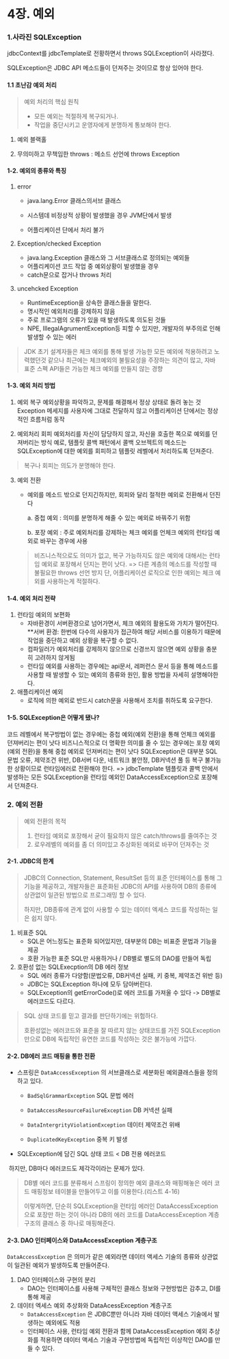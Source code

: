 # 4장. 예외



### 1.사라진 SQLException

jdbcContext를 jdbcTemplate로 전황하면서  throws SQLException이 사라졌다.

SQLException은 JDBC API 메소드들이 던져주는 것이므로 항상 있어야 한다.



#### 1.1 초난감 예외 처리

>  예외 처리의 핵심 원칙
>
> - 모든 예외는 적절하게 복구되거나.
> - 작업을 중단시키고 운영자에게 분명하게 통보해야 한다.

1. 예외 블랙홀

2. 무의미하고 무책임한 throws : 메소드 선언에 throws Exception 

   

#### 1-2. 예외의 종류와 특징

1. error

   * java.lang.Error 클래스의서브 클래스

   - 시스템데 비정상적 상황이 발생했을 경우 JVM단에서 발생

   - 어플리케이션 단에서 처리 불가

2. Exception/checked Exception
   * java.lang.Exception 클래스와 그 서브클래스로 정의되는 예외들
   * 어플리케이션 코드 작업 중 예외상황이 발생했을 경우
   * catch문으로 잡거나 throws 처리
3. uncehcked Exception
   * RuntimeException을 상속한 클래스들을 말한다.
   * 명시적인 예외처리를 강제하지 않음
   * 주로 프로그램의 오류가 있을 때 발생하도록 의도된 것들
   * NPE, IllegalAgrumentException등 피할 수 있지만, 개발자의 부주의로 인해 발생할 수 있는 에러



> JDK 초기 설계자들은 체크 예외를 통해 발생 가능한 모든 예외에 적용하려고 노력했던것 같으나 
> 최근에는 체크예외의 불필요성을 주장하는 의견이 많고, 자바 표준 스펙 API들은 가능한 체크 예외를 만들지 않는 경향



#### 1-3. 예외 처리 방법

1. 예외 복구
   예외상황을 파악하고, 문제를 해결해서 정상 상태로 돌려 놓는 것
   Exception 메세지를 사용자에 그대로 전달하지 않고 어플리케이션 단에서는 정상적인 흐름처럼 동작

2. 예외처리 회피
   예외처리를 자신이 담당하지 않고, 자신을 호출한 쪽으로 예외를 던져버리는 방식
   예로, 템플릿 콜백 패턴에서 콜백 오브젝트의 메소드는 SQLException에 대한 예외를 회피하고 템플릿 레벨에서 처리하도록 던져준다.

> 복구나 회피는 의도가 분명해야 한다.

3. 예외 전환

   * 예외를 메소드 밖으로 던지긴하지만, 회피와 달리 절적한 예외로 전환해서 던진다

     a. 중첩 예외 : 의미를 분명하게 해줄 수 있는 예외로 바꿔주기 위함

     b. 포장 예외 : 주로 예외처리를 강제하는 체크 예외를 언체크 예외의 런타임 예외로 바꾸는 경우에 사용

   

   >  비즈니스적으로도 의미가 없고, 복구 가능하지도 않은 예외에 대해서는 런타임 예외로 포장해서 던지는 편이 낫다. => 다른 계층의 메소드를 작성할 때 불필요한 throws 선언 방지
   > 단, 어플리케이션 로직으로 인한 예외는 체크 예외를 사용하는게 적절하다.

   

#### 1-4. 예외 처리 전략

1. 런타임 예외의 보편화
   * 자바환경이 서버환경으로 넘어가면서, 체크 예외의 활용도와 가치가 떨어진다.
     **서버 환경: 한번에 다수의 사용자가 접근하여 해당 서비스를 이용하기 때문에 작업을 중단하고 예외 상황을 복구할 수 없다.
   * 컴파일러가 예외처리를 강제하지 않으므로 신경쓰지 않으면 예외 상황을 충분히 고려하지 않게됨
   * 런타임 예외를 사용하는 경우에는 api문서, 레퍼런스 문서 등을 통해 메소드를 사용할 때 발생할 수 있는 예외의 종류와 원인, 활용 방법을 자세히 설명해야한다.
2. 애플리케이션 예외
   * 로직에 의한 예외로 반드시 catch문을 사용해서 조치를 취하도록 요구한다.



#### 1-5. SQLException은 어떻게 됐나?
코드 레벨에서 복구방법이 없는 경우에는 중첩 예외(예외 전환)을 통해 언체크 예외를 던져버리는 편이 낫다
비즈니스적으로 더 명확한 의미를 줄 수 있는 경우에는 포장 예외(예외 전환)을 통해 중첩 예외로 던져버리는 편이 낫다
SQLException은 대부분 SQL문법 오류, 제약조건 위반, DB서버 다운, 네트워크 불안정, DB커넥션 풀 등 복구 불가능한 상황이므로 런타임에러로 전환해야 한다. => jdbcTemplate 템플릿과 콜백 안에서 발생하는 모든 SQLException을 런타임 예외인 DataAccessException으로 포장해서 던져준다.



### 2. 예외 전환

> 예외 전환의 목적
>
> 1. 런타임 예외로 포장해서 굳이 필요하지 않은 catch/throws를 줄여주는 것
> 2. 로우레벨의 예외를 좀 더 의미있고 추상화된 예외로 바꾸어 던져주는 것

#### 2-1. JDBC의 한계

> JDBC의 Connection, Statement, ResultSet 등의 표준 인터페이스를 통해 그 기능을 제공하고, 개발자들은 표준화된 JDBC의 API를 사용하여 DB의 종류에 상관없이 일관된 방법으로 프로그래밍 할 수 있다.
>
> 하지만, DB종류에 관계 없이 사용할 수 있는 데이터 엑세스 코드를 작성하는 일은 쉽지 않다.

1. 비표준 SQL
   * SQL은 어느정도는 표준화 되어있지만, 대부분의 DB는 비표준 문법과 기능을 제공
   * 호환 가능한 표준 SQL만 사용하거나 / DB별로 별도의 DAO를 만들어 독립
2. 호환성 없는 SQLExecption의 DB 에러 정보
   * SQL 에러 종류가 다양함(문법오류, DB커넥션 실패, 키 중복, 제약조건 위반 등)
   * JDBC는 SQLException 하나에 모두 담아버린다.
   * SQLException의 getErrorCode()로 에러 코드를 가져올 수 있다 -> DB별로 에러코드도 다르다.

> SQL 상태 코드를 믿고 결과를 판단하기에는 위험하다. 
>
> 호환성없는 에러코드와 표준을 잘 따르지 않는 상태코드를 가진 SQLException만으로 DB에 독립적인 유연한 코드를 작성하는 것은 불가능에 가깝다.

#### 2-2. DB에러 코드 매핑을 통한 전환

* 스프링은 `DataAccessException` 의 서브클래스로 세분화된 예외클래스들을 정의하고 있다.

  * `BadSqlGrammarException` SQL 문법 에러

  * `DataAccessResourceFailureException` DB 커넥션 실패

  * `DataIntergrityViolationException` 데이터 제약조건 위배

  * `DuplicatedKeyException` 중복 키 발생

    

* SQLException에 담긴 SQL 상태 코드 < DB 전용 에러코드

​		하지만, DB마다 에러코드도 제각각이라는 문제가 있다.



> DB별 에러 코드를 분류해서 스프링이 정의한 예외 클래스와 매핑해놓은 에러 코드 매핑정보 테이블을 만들어두고 이를 이용한다.(리스트 4-16)
>
> 이렇게하면, 단순히 SQLException을 런타임 에러인 DataAccessException으로 포장만 하는 것이 아니라 DB의 에러 코드를 DataAccessException 계층구조의 클래스 중 하나로 매핑해준다.



#### 2-3. DAO 인터페이스와 DataAccessException 계층구조

`DataAccessException` 은 의미가 같은 예외라면 데이터 액세스 기술의 종류와 상관없이 일관된 예외가 발생하도록 만들어준다.

1. DAO 인터페이스와 구현의 분리
   * DAO는 인터페이스를 사용해 구체적인 클래스 정보와 구현방법은 감추고, DI를 통해 제공
2. 데이터 엑세스 예외 추상화와 DataAcessException 계층구조
   *  `DataAccessException` 은 JDBC뿐만 아니라 자바 데이터 액세스 기술에서 발생하는 예외에도 적용
   * 인터페이스 사용, 런타임 예외 전환과 함께 DataAccessException 예외 추상화를 적용하면 데이터 액세스 기술과 구현방법에 독립적인 이상적인 DAO를 만들 수 있다.

